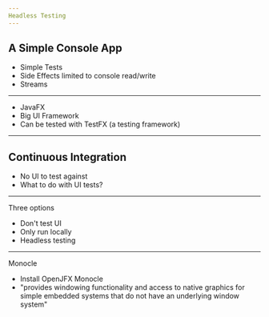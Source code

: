 ```yaml
---
Headless Testing
---
```

A Simple Console App
---
- Simple Tests
- Side Effects limited to console read/write
- Streams
---
- JavaFX
- Big UI Framework
- Can be tested with TestFX (a testing framework)
---
Continuous Integration
---
- No UI to test against
- What to do with UI tests?
---
Three options
- Don't test UI
- Only run locally
- Headless testing
---
Monocle
- Install OpenJFX Monocle
- "provides windowing functionality and access to native graphics for simple embedded systems that do not have an underlying window system"
